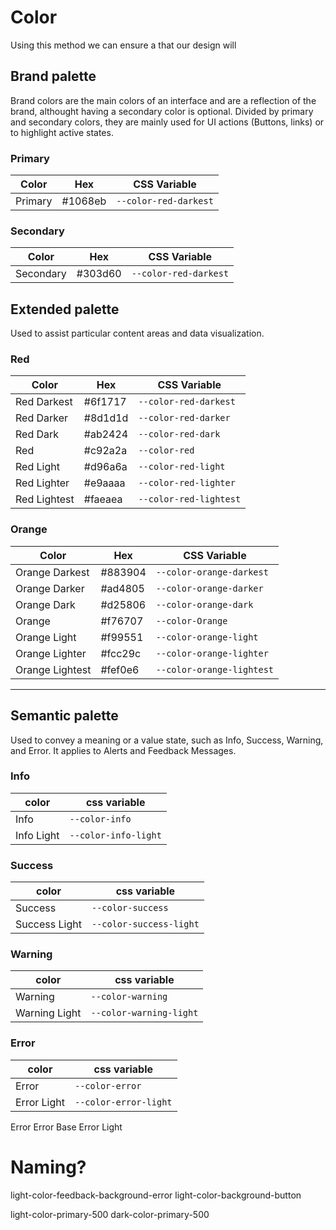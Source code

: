 # Color
Using this method we can ensure a that our design will

## Brand palette
Brand colors are the main colors of an interface and are a reflection of the brand, althought having a secondary color is optional. Divided by primary and secondary colors, they are mainly used for UI actions (Buttons, links) or to highlight active states.

### Primary
| **Color** | **Hex** | **CSS Variable** |
| --- | ---| --- |
| Primary | #1068eb |  `--color-red-darkest` |

### Secondary
| **Color** | **Hex** | **CSS Variable** |
| --- | ---| --- |
| Secondary | #303d60 |  `--color-red-darkest` |

## Extended palette
Used to assist particular content areas and data visualization.

### Red
| **Color** | **Hex** | **CSS Variable** |
| --- | ---| --- |
| Red Darkest | #6f1717 |  `--color-red-darkest` |
| Red Darker | #8d1d1d |`--color-red-darker` |
| Red Dark | #ab2424 | `--color-red-dark` |
| Red | #c92a2a | `--color-red` |
| Red Light | #d96a6a | `--color-red-light` |
| Red Lighter | #e9aaaa |`--color-red-lighter` |
| Red Lightest | #faeaea | `--color-red-lightest` |

### Orange
| **Color** | **Hex** | **CSS Variable** |
| --- | ---| --- |
| Orange Darkest | #883904 |  `--color-orange-darkest` |
| Orange Darker | #ad4805 |`--color-orange-darker` |
| Orange Dark | #d25806 | `--color-orange-dark` |
| Orange | #f76707 | `--color-Orange` |
| Orange Light | #f99551 | `--color-orange-light` |
| Orange Lighter | #fcc29c |`--color-orange-lighter` |
| Orange Lightest | #fef0e6 | `--color-orange-lightest` |


---

## Semantic palette
Used to convey a meaning or a value state, such as Info, Success, Warning, and Error. It applies to Alerts and Feedback Messages.

### Info
| color | css variable|
| --- | ---|
| Info | ```--color-info``` |
| Info Light| ```--color-info-light```|

### Success
| color | css variable|
| --- | ---|
| Success | ```--color-success``` |
| Success Light| ```--color-success-light```|

### Warning
| color | css variable|
| --- | ---|
| Warning | ```--color-warning``` |
| Warning Light| ```--color-warning-light```|

### Error
| color | css variable|
| --- | ---|
| Error | ```--color-error``` |
| Error Light| ```--color-error-light```|


Error
Error Base
Error Light


# Naming?
light-color-feedback-background-error
light-color-background-button

light-color-primary-500
dark-color-primary-500

